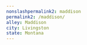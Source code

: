 ```yaml
---
﻿nonslashpermalink2: maddison
permalink2: /maddison/
alley: Maddison
city: Livingston
state: Montana
---
```

